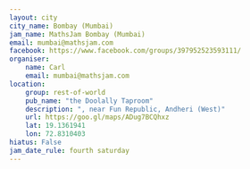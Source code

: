 ```yaml
---
layout: city                                           
city_name: Bombay (Mumbai)
jam_name: MathsJam Bombay (Mumbai)
email: mumbai@mathsjam.com
facebook: https://www.facebook.com/groups/397952523593111/
organiser:
    name: Carl
    email: mumbai@mathsjam.com
location:
    group: rest-of-world
    pub_name: "the Doolally Taproom"
    description: ", near Fun Republic, Andheri (West)"
    url: https://goo.gl/maps/ADug7BCQhxz
    lat: 19.1361941
    lon: 72.8310403
hiatus: False
jam_date_rule: fourth saturday
---
```

